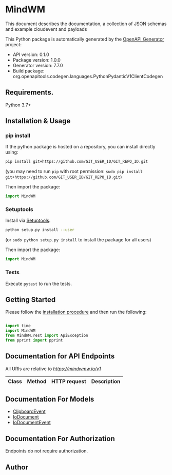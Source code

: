 # MindWM
This document describes the documentation, a collection of JSON schemas and example cloudevent and payloads

This Python package is automatically generated by the [OpenAPI Generator](https://openapi-generator.tech) project:

- API version: 0.1.0
- Package version: 1.0.0
- Generator version: 7.7.0
- Build package: org.openapitools.codegen.languages.PythonPydanticV1ClientCodegen

## Requirements.

Python 3.7+

## Installation & Usage
### pip install

If the python package is hosted on a repository, you can install directly using:

```sh
pip install git+https://github.com/GIT_USER_ID/GIT_REPO_ID.git
```
(you may need to run `pip` with root permission: `sudo pip install git+https://github.com/GIT_USER_ID/GIT_REPO_ID.git`)

Then import the package:
```python
import MindWM
```

### Setuptools

Install via [Setuptools](http://pypi.python.org/pypi/setuptools).

```sh
python setup.py install --user
```
(or `sudo python setup.py install` to install the package for all users)

Then import the package:
```python
import MindWM
```

### Tests

Execute `pytest` to run the tests.

## Getting Started

Please follow the [installation procedure](#installation--usage) and then run the following:

```python

import time
import MindWM
from MindWM.rest import ApiException
from pprint import pprint

```

## Documentation for API Endpoints

All URIs are relative to *https://mindwmw.io/v1*

Class | Method | HTTP request | Description
------------ | ------------- | ------------- | -------------


## Documentation For Models

 - [ClipboardEvent](docs/ClipboardEvent.md)
 - [IoDocument](docs/IoDocument.md)
 - [IoDocumentEvent](docs/IoDocumentEvent.md)


<a id="documentation-for-authorization"></a>
## Documentation For Authorization

Endpoints do not require authorization.


## Author



